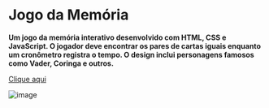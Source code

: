 # Jogo da Memória

**Um jogo da memória interativo desenvolvido com HTML, CSS e JavaScript. O jogador deve encontrar os pares de cartas iguais enquanto um cronômetro registra o tempo. O design inclui personagens famosos como Vader, Coringa e outros.**

[Clique aqui](https://ggvictor.github.io/jogo_da_memoria/)

![image](https://github.com/user-attachments/assets/573b7fa2-4927-4635-bc78-df58dff82970)
